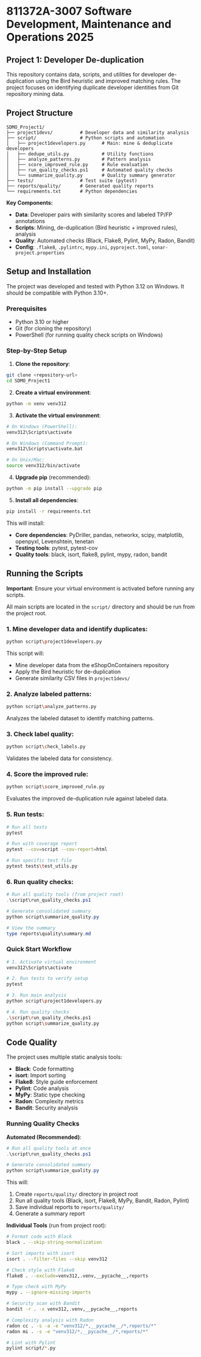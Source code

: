 # 811372A-3007 Software Development, Maintenance and Operations 2025

## Project 1: Developer De-duplication

This repository contains data, scripts, and utilities for developer de-duplication
using the Bird heuristic and improved matching rules. The project focuses on
identifying duplicate developer identities from Git repository mining data.

## Project Structure

```
SDMO_Project1/
├── project1devs/          # Developer data and similarity analysis
├── script/                # Python scripts and automation
│   ├── project1developers.py      # Main: mine & deduplicate developers
│   ├── dedupe_utils.py            # Utility functions
│   ├── analyze_patterns.py        # Pattern analysis
│   ├── score_improved_rule.py     # Rule evaluation
│   ├── run_quality_checks.ps1     # Automated quality checks
│   └── summarize_quality.py       # Quality summary generator
├── tests/                 # Test suite (pytest)
├── reports/quality/       # Generated quality reports
└── requirements.txt       # Python dependencies
```

**Key Components:**

- **Data**: Developer pairs with similarity scores and labeled TP/FP annotations
- **Scripts**: Mining, de-duplication (Bird heuristic + improved rules), analysis
- **Quality**: Automated checks (Black, Flake8, Pylint, MyPy, Radon, Bandit)
- **Config**: `.flake8`, `.pylintrc`, `mypy.ini`, `pyproject.toml`, `sonar-project.properties`

## Setup and Installation

The project was developed and tested with Python 3.12 on Windows. It should be
compatible with Python 3.10+.

### Prerequisites

- Python 3.10 or higher
- Git (for cloning the repository)
- PowerShell (for running quality check scripts on Windows)

### Step-by-Step Setup

1. **Clone the repository**:

```bash
git clone <repository-url>
cd SDMO_Project1
```

2. **Create a virtual environment**:

```bash
python -m venv venv312
```

3. **Activate the virtual environment**:

```bash
# On Windows (PowerShell):
venv312\Scripts\activate

# On Windows (Command Prompt):
venv312\Scripts\activate.bat

# On Unix/Mac:
source venv312/bin/activate
```

4. **Upgrade pip** (recommended):

```bash
python -m pip install --upgrade pip
```

5. **Install all dependencies**:

```bash
pip install -r requirements.txt
```

This will install:

- **Core dependencies**: PyDriller, pandas, networkx, scipy, matplotlib, openpyxl, Levenshtein, tenetan
- **Testing tools**: pytest, pytest-cov
- **Quality tools**: black, isort, flake8, pylint, mypy, radon, bandit

## Running the Scripts

**Important**: Ensure your virtual environment is activated before running any scripts.

All main scripts are located in the `script/` directory and should be run from the project root.

### 1. Mine developer data and identify duplicates:

```bash
python script\project1developers.py
```

This script will:

- Mine developer data from the eShopOnContainers repository
- Apply the Bird heuristic for de-duplication
- Generate similarity CSV files in `project1devs/`

### 2. Analyze labeled patterns:

```bash
python script\analyze_patterns.py
```

Analyzes the labeled dataset to identify matching patterns.

### 3. Check label quality:

```bash
python script\check_labels.py
```

Validates the labeled data for consistency.

### 4. Score the improved rule:

```bash
python script\score_improved_rule.py
```

Evaluates the improved de-duplication rule against labeled data.

### 5. Run tests:

```bash
# Run all tests
pytest

# Run with coverage report
pytest --cov=script --cov-report=html

# Run specific test file
pytest tests\test_utils.py

```

### 6. Run quality checks:

```powershell
# Run all quality tools (from project root)
.\script\run_quality_checks.ps1

# Generate consolidated summary
python script\summarize_quality.py

# View the summary
type reports\quality\summary.md
```

### Quick Start Workflow

```bash
# 1. Activate virtual environment
venv312\Scripts\activate

# 2. Run tests to verify setup
pytest

# 3. Run main analysis
python script\project1developers.py

# 4. Run quality checks
.\script\run_quality_checks.ps1
python script\summarize_quality.py
```

## Code Quality

The project uses multiple static analysis tools:

- **Black**: Code formatting
- **isort**: Import sorting
- **Flake8**: Style guide enforcement
- **Pylint**: Code analysis
- **MyPy**: Static type checking
- **Radon**: Complexity metrics
- **Bandit**: Security analysis

### Running Quality Checks

**Automated (Recommended)**:

```powershell
# Run all quality tools at once
.\script\run_quality_checks.ps1

# Generate consolidated summary
python script\summarize_quality.py
```

This will:

1. Create `reports/quality/` directory in project root
2. Run all quality tools (Black, isort, Flake8, MyPy, Bandit, Radon, Pylint)
3. Save individual reports to `reports/quality/`
4. Generate a summary report

**Individual Tools** (run from project root):

```bash
# Format code with Black
black . --skip-string-normalization

# Sort imports with isort
isort . --filter-files --skip venv312

# Check style with Flake8
flake8 . --exclude=venv312,.venv,__pycache__,reports

# Type check with MyPy
mypy . --ignore-missing-imports

# Security scan with Bandit
bandit -r . -x venv312,.venv,__pycache__,reports

# Complexity analysis with Radon
radon cc . -s -a -e "venv312/*,__pycache__/*,reports/*"
radon mi . -s -e "venv312/*,__pycache__/*,reports/*"

# Lint with Pylint
pylint script/*.py
```
